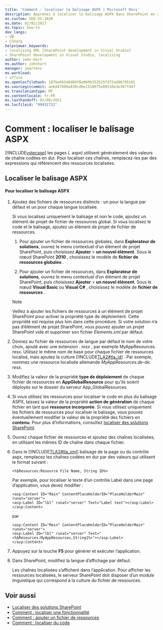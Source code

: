 ```yaml
---
title: 'Comment : localiser le balisage ASPX | Microsoft Docs'
description: Apprenez à localiser le balisage ASPX dans SharePoint en remplaçant les valeurs de chaîne codées en dur par des expressions qui font référence à des ressources localisées.
ms.custom: SEO-VS-2020
ms.date: 02/02/2017
ms.topic: how-to
dev_langs:
- VB
- CSharp
helpviewer_keywords:
- localizing XML [SharePoint development in Visual Studio]
- SharePoint development in Visual Studio, localizing
author: John-Hart
ms.author: johnhart
manager: jmartens
ms.workload:
- office
ms.openlocfilehash: 1876e06348d60f8a960b352525fd72ad06795101
ms.sourcegitcommit: ae6d47b09a439cd0e13180f5e89510e3e347fd47
ms.translationtype: MT
ms.contentlocale: fr-FR
ms.lasthandoff: 02/08/2021
ms.locfileid: "99931732"
---
```

# <a name="how-to-localize-aspx-markup"></a>Comment : localiser le balisage ASPX
  [!INCLUDE[vstecasp](../sharepoint/includes/vstecasp-md.md)] les pages (. aspx) utilisent généralement des valeurs de chaîne codées en dur. Pour localiser ces chaînes, remplacez-les par des expressions qui référencent des ressources localisées.

## <a name="localize-aspx-markup"></a>Localiser le balisage ASPX

#### <a name="to-localize-aspx-markup"></a>Pour localiser le balisage ASPX

1. Ajoutez des fichiers de ressources distincts : un pour la langue par défaut et un pour chaque langue localisée.

     Si vous localisez uniquement le balisage et non le code, ajoutez un élément de projet de fichier de ressources global. Si vous localisez le code et le balisage, ajoutez un élément de projet de fichier de ressources.

    1. Pour ajouter un fichier de ressources globales, dans **Explorateur de solutions**, ouvrez le menu contextuel d’un élément de projet SharePoint, puis choisissez **Ajouter**  >  **un nouvel élément**. Sous le nœud SharePoint **2010** , choisissez le modèle de **fichier de ressources globales** .

    2. Pour ajouter un fichier de ressources, dans **Explorateur de solutions**, ouvrez le menu contextuel d’un élément de projet SharePoint, puis choisissez **Ajouter**  >  **un nouvel élément**. Sous le nœud **Visual Basic** ou **Visual C#** , choisissez le modèle de **fichier de ressources** .

    > [!NOTE]
    > Veillez à ajouter les fichiers de ressources à un élément de projet SharePoint pour activer la propriété type de déploiement. Cette propriété est requise plus loin dans cette procédure. Si votre solution n’a pas d’élément de projet SharePoint, vous pouvez ajouter un projet SharePoint vide et supprimer son fichier *Elements.xml* par défaut.

2. Donnez au fichier de ressources de langue par défaut le nom de votre choix, ajouté avec une extension *. resx* , par exemple MyAppResources. resx. Utilisez le même nom de base pour chaque fichier de ressources localisé, mais ajoutez la culture [!INCLUDE[TLA2#tla_id](../sharepoint/includes/tla2sharptla-id-md.md)] . Par exemple, nommez une ressource localisée allemande *MyAppResources.de-de. resx*.

3. Modifiez la valeur de la propriété **type de déploiement** de chaque fichier de ressources en **AppGlobalResource** pour qu’ils soient déployés sur le dossier du serveur App_GlobalResources.

4. Si vous utilisez les ressources pour localiser le code en plus du balisage ASPX, laissez la valeur de la propriété **action de génération** de chaque fichier en tant que **ressource incorporée**. Si vous utilisez uniquement les fichiers de ressources pour localiser le balisage, vous pouvez éventuellement modifier la valeur de la propriété des fichiers en **contenu**. Pour plus d’informations, consultez [localiser des solutions SharePoint](../sharepoint/localizing-sharepoint-solutions.md).

5. Ouvrez chaque fichier de ressources et ajoutez des chaînes localisées, en utilisant les mêmes ID de chaîne dans chaque fichier.

6. Dans le [!INCLUDE[TLA2#tla_xml](../sharepoint/includes/tla2sharptla-xml-md.md)] balisage de la page ou du contrôle aspx, remplacez les chaînes codées en dur par des valeurs qui utilisent le format suivant :

    ```aspx-csharp
    <%$Resources:Resource File Name, String ID%>
    ```

     Par exemple, pour localiser le texte d’un contrôle Label dans une page d’application, vous devez modifier :

    ```aspx-csharp
    <asp:Content ID="Main" ContentPlaceHolderID="PlaceHolderMain" runat="server">
    <asp:Label ID="lbl" runat="server" Text="Label text"></asp:Label>
    </asp:Content>
    ```

     par

    ```aspx-csharp
    <asp:Content ID="Main" ContentPlaceHolderID="PlaceHolderMain" runat="server">
    <asp:Label ID="lbl" runat="server" Text="<%$Resources:MyAppResources,String1%>"></asp:Label>
    </asp:Content>
    ```

7. Appuyez sur la touche **F5** pour générer et exécuter l’application.

8. Dans SharePoint, modifiez la langue d’affichage par défaut.

     Les chaînes localisées s’affichent dans l’application. Pour afficher les ressources localisées, le serveur SharePoint doit disposer d’un module linguistique qui correspond à la culture du fichier de ressources.

## <a name="see-also"></a>Voir aussi
- [Localiser des solutions SharePoint](../sharepoint/localizing-sharepoint-solutions.md)
- [Comment : localiser une fonctionnalité](../sharepoint/how-to-localize-a-feature.md)
- [Comment : ajouter un fichier de ressources](../sharepoint/how-to-add-a-resource-file.md)
- [Comment : localiser du code](../sharepoint/how-to-localize-code.md)
